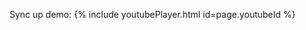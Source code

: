 <!---
Include this next line in your .md for Youtube videos, make sure to put your video ID up there!

Example:     youtubeId: dH1J7cAwSV4
-->

Sync up demo: 
{% include youtubePlayer.html id=page.youtubeId %}
